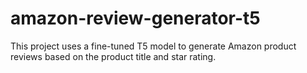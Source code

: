 # amazon-review-generator-t5
This project uses a fine-tuned T5 model to generate Amazon product reviews based on the product title and star rating.
